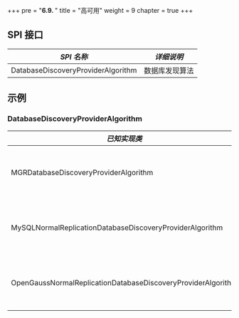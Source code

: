 +++
pre = "<b>6.9. </b>"
title = "高可用"
weight = 9
chapter = true
+++

## SPI 接口

| *SPI 名称*                                                    | *详细说明*                        |
| ------------------------------------------------------------ | -------------------------------- |
| DatabaseDiscoveryProviderAlgorithm                           | 数据库发现算法                      |

## 示例

### DatabaseDiscoveryProviderAlgorithm 

| *已知实现类*                                                   | *详细说明*                         |
| ------------------------------------------------------------ | --------------------------------- |
| MGRDatabaseDiscoveryProviderAlgorithm                        | 基于 MySQL MGR 的数据库发现算法       |
| MySQLNormalReplicationDatabaseDiscoveryProviderAlgorithm     | 基于 MySQL 主从同步的数据库发现算法     |
| OpenGaussNormalReplicationDatabaseDiscoveryProviderAlgorithm | 基于 openGauss 主从同步的数据库发现算法 |
